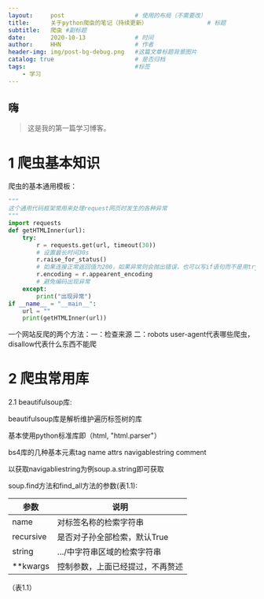 ```yaml
---
layout:     post   				    # 使用的布局（不需要改）
title:      关于python爬虫的笔记（持续更新） 				# 标题 
subtitle:   爬虫 #副标题
date:       2020-10-13 				# 时间
author:     HHN				        # 作者
header-img: img/post-bg-debug.png 	#这篇文章标题背景图片
catalog: true 						# 是否归档
tags:								#标签
    - 学习
---
```


## 嗨
>这是我的第一篇学习博客。

# 1 爬虫基本知识
爬虫的基本通用模板：
```python
"""
这个通用代码框架常用来处理request网页时发生的各种异常
"""
import requests
def getHTMLInner(url):
	try:
		r = requests.get(url, timeout(30))
		# 设置最长时间30s
		r.raise_for_status()
		# 如果连接正常返回值为200，如果异常则会抛出错误，也可以写if语句而不是用try
		r.encoding = r.appearent_encoding
		# 避免编码出现异常
	except:
		print("出现异常")		
if __name__ = "__main__":
	url = ""
	print(getHTMLInner(url))
```
    
一个网站反爬的两个方法：一：检查来源  二：robots user-agent代表哪些爬虫，disallow代表什么东西不能爬

# 2 爬虫常用库
   2.1 beautifulsoup库:
   
beautifulsoup库是解析维护遍历标签树的库

基本使用python标准库即（html, "html.parser"）

bs4库的几种基本元素tag name attrs navigablestring comment

以获取navigabliestring为例soup.a.string即可获取

soup.find方法和find_all方法的参数(表1.1):

|  参数   | 说明  |
|  ----  | ----  |
|  name	 | 对标签名称的检索字符串 |
| recursive  | 是否对子孙全部检索，默认True |
| string  | …/中字符串区域的检索字符串 |
| **kwargs | 控制参数，上面已经提过，不再赘述 |
（表1.1）
